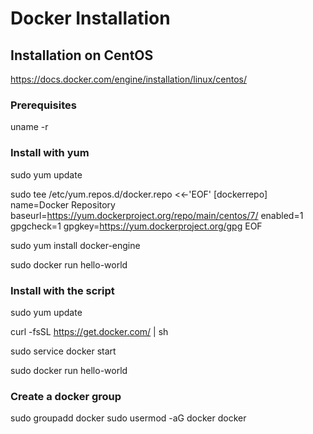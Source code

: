 # Docker Installation

## Installation on CentOS
https://docs.docker.com/engine/installation/linux/centos/

### Prerequisites
uname -r

### Install with yum
sudo yum update

sudo tee /etc/yum.repos.d/docker.repo <<-'EOF'
[dockerrepo]
name=Docker Repository
baseurl=https://yum.dockerproject.org/repo/main/centos/7/
enabled=1
gpgcheck=1
gpgkey=https://yum.dockerproject.org/gpg
EOF

sudo yum install docker-engine

sudo docker run hello-world

### Install with the script
sudo yum update

curl -fsSL https://get.docker.com/ | sh

sudo service docker start

sudo docker run hello-world

### Create a docker group
sudo groupadd docker
sudo usermod -aG docker docker